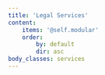 ```yaml
---
title: 'Legal Services'
content:
    items: '@self.modular'
    order:
        by: default
        dir: asc
body_classes: services
---
```


